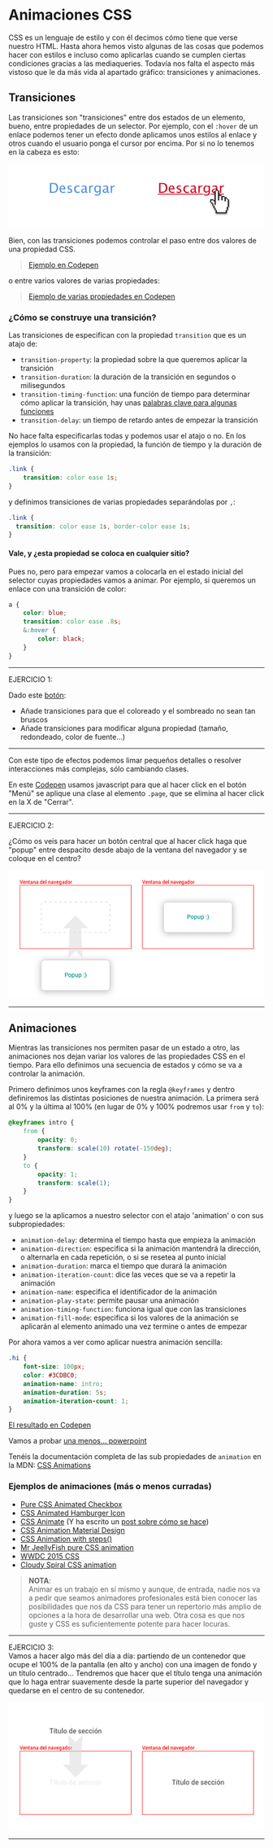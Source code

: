 # Animaciones CSS
CSS es un lenguaje de estilo y con él decimos cómo tiene que verse nuestro HTML. Hasta ahora hemos visto algunas de las cosas que podemos hacer con estilos e incluso como aplicarlas cuando se cumplen ciertas condiciones gracias a las mediaqueries. Todavía nos falta el aspecto más vistoso que le da más vida al apartado gráfico: transiciones y animaciones.

## Transiciones
Las transiciones son "transiciones" entre dos estados de un elemento, bueno, entre propiedades de un selector. Por ejemplo, con el `:hover` de un enlace podemos tener un efecto donde aplicamos unos estilos al enlace y otros cuando el usuario ponga el cursor por encima. Por si no lo tenemos en la cabeza es esto:  

![Hover básico](assets/images/3-3/hover.png)

Bien, con las transiciones podemos controlar el paso entre dos valores de una propiedad CSS.  
> [Ejemplo en Codepen](https://codepen.io/adalab/pen/baEmxK)

o entre varios valores de varias propiedades:

> [Ejemplo de varias propiedades en Codepen](https://codepen.io/adalab/pen/dJGwPg)

### ¿Cómo se construye una transición?
Las transiciones de especifican con la propiedad `transition` que es un atajo de:
* `transition-property`: la propiedad sobre la que queremos aplicar la transición
* `transition-duration`: la duración de la transición en segundos o milisegundos
* `transition-timing-function`: una función de tiempo para determinar cómo aplicar la transición, hay unas [palabras clave para algunas funciones](https://developer.mozilla.org/en-US/docs/Web/CSS/single-transition-timing-function#Keywords_for_common_timing_functions)
* `transition-delay`: un tiempo de retardo antes de empezar la transición

No hace falta especificarlas todas y podemos usar el atajo o no. En los ejemplos lo usamos con la propiedad, la función de tiempo y la duración de la transición:
```css
.link {
	transition: color ease 1s;
}
```
y definimos transiciones de varias propiedades separándolas por `,`:
```css
.link {
  transition: color ease 1s, border-color ease 1s;
}
```
#### Vale, y ¿esta propiedad se coloca en cualquier sitio?
Pues no, pero para empezar vamos a colocarla en el estado inicial del selector cuyas propiedades vamos a animar.
Por ejemplo, si queremos un enlace con una transición de color:
```scss
a {
	color: blue;
	transition: color ease .8s;
	&:hover {
		color: black;
	}
}
```
***
EJERCICIO 1:

Dado este [botón](https://codepen.io/adalab/pen/XVXGVN?editors=1100):
- Añade transiciones para que el coloreado y el sombreado no sean tan bruscos
- Añade transiciones para modificar alguna propiedad (tamaño, redondeado, color de fuente...)
***
Con este tipo de efectos podemos limar pequeños detalles o resolver interacciones más complejas, sólo cambiando clases.

En este [Codepen](https://codepen.io/adalab/pen/goPZep) usamos javascript para que al hacer click en el botón "Menú" se aplique una clase al elemento `.page`, que se elimina al hacer click en la X de "Cerrar".

***
EJERCICIO 2:

¿Cómo os veis para hacer un botón central que al hacer click haga que "popup" entre despacito desde abajo de la ventana del navegador y se coloque en el centro?

![Ejemplo](assets/images/3-3/popup-transition.png)
***

## Animaciones
Mientras las transiciones nos permiten pasar de un estado a otro, las animaciones nos dejan variar los valores de las propiedades CSS en el tiempo.
Para ello definimos una secuencia de estados y cómo se va a controlar la animación.

Primero definimos unos keyframes con la regla `@keyframes` y dentro definiremos las distintas posiciones de nuestra animación. La primera será al 0% y la última al 100% (en lugar de 0% y 100% podremos usar `from` y `to`):
```css
@keyframes intro {
	from {
		opacity: 0;
		transform: scale(10) rotate(-150deg);
	}
	to {
		opacity: 1;
		transform: scale(1);
	}
}
```
y luego se la aplicamos a nuestro selector con el atajo 'animation' o con sus subpropiedades:
- `animation-delay`: determina el tiempo  hasta que empieza la animación
- `animation-direction`: especifica si la animación mantendrá la dirección, o alternarla en cada repetición, o si se resetea al punto inicial
- `animation-duration`: marca el tiempo que durará la animación
- `animation-iteration-count`: dice las veces que se va a repetir la animación
- `animation-name`: especifica el identificador de la animación
- `animation-play-state`: permite pausar una animación
- `animation-timing-function`: funciona igual que con las transiciones
- `animation-fill-mode`: especifica si los valores de la animación se aplicarán al elemento animado una vez termine o antes de empezar

Por ahora vamos a ver como aplicar nuestra animación sencilla:
```css
.hi {
	font-size: 100px;
	color: #3CDBC0;
	animation-name: intro;
	animation-duration: 5s;
	animation-iteration-count: 1;
}
```

[El resultado en Codepen](https://codepen.io/adalab/pen/qpbwwG)

Vamos a probar [una menos... powerpoint](https://codepen.io/adalab/pen/jYWjVj)

Tenéis la documentación completa de las sub propiedades de `animation` en la MDN: [CSS Animations](https://developer.mozilla.org/en-US/docs/Web/CSS/CSS_Animations)

### Ejemplos de animaciones (más o menos curradas)
- [Pure CSS Animated Checkbox](https://codepen.io/north-of-rapture/pen/rWqega?limit=all&page=2&q=css+animation)
- [CSS Animated Hamburger Icon](https://codepen.io/elijahmanor/pen/Igpoe?q=css+animation&limit=all&type=type-pens)
- [CSS Animate](https://codepen.io/mdd/pen/xEuyG?q=css+animation&limit=all&type=type-pens) (Y ha escrito un [post sobre cómo se hace](https://webdesign.tutsplus.com/tutorials/a-beginners-introduction-to-css-animation--cms-21068))
- [CSS Animation Material Design](https://codepen.io/Michiel/pen/EBtga?limit=all&page=3&q=css+animation)
- [CSS Animation with steps()](https://codepen.io/Guilh/pen/yldGp?limit=all&page=4&q=css+animation)
- [Mr JeellyFish pure CSS animation](https://codepen.io/FabioG/pen/QjLreK?q=css+animation&limit=all&type=type-pens)
- [WWDC 2015 CSS](https://codepen.io/donovanh/pen/pvMeeB?q=css+animation&limit=all&type=type-pens)
- [Cloudy Spiral CSS animation](https://codepen.io/hakimel/pen/aIhkf?q=css+animation&limit=all&type=type-pens)

> **NOTA**:  
> Animar es un trabajo en sí mismo y aunque, de entrada, nadie nos va a pedir que seamos animadores profesionales está bien conocer las posibilidades que nos da CSS para tener un repertorio más amplio de opciones a la hora de desarrollar una web. Otra cosa es que nos guste y CSS es suficientemente potente para hacer locuras.

***
EJERCICIO 3:  
Vamos a hacer algo más del día a día: partiendo de un contenedor que ocupe el 100% de la pantalla (en alto y ancho) con una imagen de fondo y un título centrado...
Tendremos que hacer que el título tenga una animación que lo haga entrar suavemente desde la parte superior del navegador y quedarse en el centro de su contenedor.

![Ejemplo](assets/images/3-3/title-animation.png)
***
